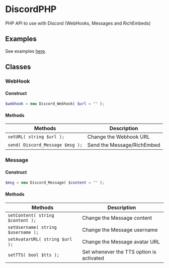 # DiscordPHP
PHP API to use with Discord (WebHooks, Messages and RichEmbeds) 

## Examples
See examples [here](https://github.com/Guthen/DiscordPHP/examples).

## Classes

### WebHook

#### Construct
```php
$webhook = new Discord_Webhook( $url = "" );
```

#### Methods

|        Methods          |       Description      |
|-------------------------|------------------------|
| `setURL( string $url );` | Change the Webhook URL | 
| `send( Discord_Message $msg );` | Send the Message/RichEmbed |

### Message

#### Construct
```php
$msg = new Discord_Message( $content = "" );
```

#### Methods

|        Methods          |       Description      |
|-------------------------|------------------------|
| `setContent( string $content );` | Change the Message content | 
| `setUsername( string $username );` | Change the Message username | 
| `setAvatarURL( string $url );` | Change the Message avatar URL | 
| `setTTS( bool $tts );` | Set whenever the TTS option is activated |
